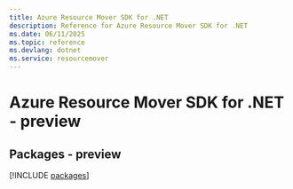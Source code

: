 ```yaml
---
title: Azure Resource Mover SDK for .NET
description: Reference for Azure Resource Mover SDK for .NET
ms.date: 06/11/2025
ms.topic: reference
ms.devlang: dotnet
ms.service: resourcemover
---
```

# Azure Resource Mover SDK for .NET - preview
## Packages - preview
[!INCLUDE [packages](resource-mover-index.md)]